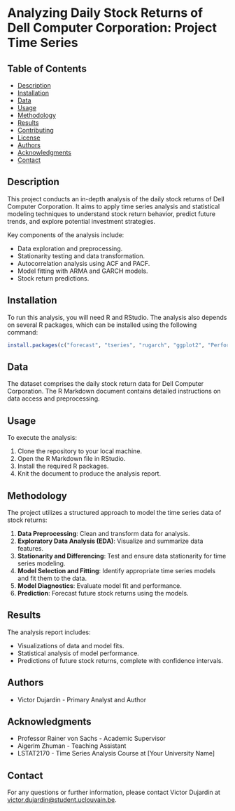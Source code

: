 
# Analyzing Daily Stock Returns of Dell Computer Corporation: Project Time Series

## Table of Contents
- [Description](#description)
- [Installation](#installation)
- [Data](#data)
- [Usage](#usage)
- [Methodology](#methodology)
- [Results](#results)
- [Contributing](#contributing)
- [License](#license)
- [Authors](#authors)
- [Acknowledgments](#acknowledgments)
- [Contact](#contact)

## Description

This project conducts an in-depth analysis of the daily stock returns of Dell Computer Corporation. It aims to apply time series analysis and statistical modeling techniques to understand stock return behavior, predict future trends, and explore potential investment strategies.

Key components of the analysis include:
- Data exploration and preprocessing.
- Stationarity testing and data transformation.
- Autocorrelation analysis using ACF and PACF.
- Model fitting with ARMA and GARCH models.
- Stock return predictions.

## Installation

To run this analysis, you will need R and RStudio. The analysis also depends on several R packages, which can be installed using the following command:

```R
install.packages(c("forecast", "tseries", "rugarch", "ggplot2", "PerformanceAnalytics"))
```

## Data

The dataset comprises the daily stock return data for Dell Computer Corporation. The R Markdown document contains detailed instructions on data access and preprocessing.

## Usage

To execute the analysis:

1. Clone the repository to your local machine.
2. Open the R Markdown file in RStudio.
3. Install the required R packages.
4. Knit the document to produce the analysis report.

## Methodology

The project utilizes a structured approach to model the time series data of stock returns:

1. **Data Preprocessing**: Clean and transform data for analysis.
2. **Exploratory Data Analysis (EDA)**: Visualize and summarize data features.
3. **Stationarity and Differencing**: Test and ensure data stationarity for time series modeling.
4. **Model Selection and Fitting**: Identify appropriate time series models and fit them to the data.
5. **Model Diagnostics**: Evaluate model fit and performance.
6. **Prediction**: Forecast future stock returns using the models.

## Results

The analysis report includes:

- Visualizations of data and model fits.
- Statistical analysis of model performance.
- Predictions of future stock returns, complete with confidence intervals.


## Authors

- Victor Dujardin - Primary Analyst and Author

## Acknowledgments

- Professor Rainer von Sachs - Academic Supervisor
- Aigerim Zhuman - Teaching Assistant
- LSTAT2170 - Time Series Analysis Course at [Your University Name]

## Contact

For any questions or further information, please contact Victor Dujardin at [victor.dujardin@student.uclouvain.be](mailto:victor.dujardin@uclouvain.be).
